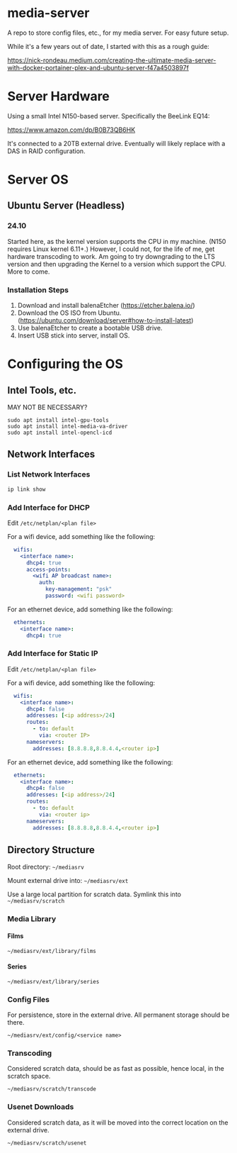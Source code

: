 # media-server
A repo to store config files, etc., for my media server. For easy future setup.

While it's a few years out of date, I started with this as a rough guide:

https://nick-rondeau.medium.com/creating-the-ultimate-media-server-with-docker-portainer-plex-and-ubuntu-server-f47a4503897f

# Server Hardware
Using a small Intel N150-based server. Specifically the BeeLink EQ14:

https://www.amazon.com/dp/B0B73QB6HK

It's connected to a 20TB external drive. Eventually will likely replace with a DAS in RAID configuration.

# Server OS

## Ubuntu Server (Headless)

### 24.10
Started here, as the kernel version supports the CPU in my machine. (N150 requires Linux kernel 6.11+.) However, I could not, for the life of me, get hardware transcoding to work. Am going to try downgrading to the LTS version and then upgrading the Kernel to a version which support the CPU. More to come.

### Installation Steps
1. Download and install balenaEtcher (https://etcher.balena.io/)
1. Download the OS ISO from Ubuntu. (https://ubuntu.com/download/server#how-to-install-latest)
1. Use balenaEtcher to create a bootable USB drive.
1. Insert USB stick into server, install OS.


# Configuring the OS

## Intel Tools, etc.
MAY NOT BE NECESSARY?

```
sudo apt install intel-gpu-tools
sudo apt install intel-media-va-driver
sudo apt install intel-opencl-icd
```

## Network Interfaces

### List Network Interfaces

```bash
ip link show
```

### Add Interface for DHCP

Edit `/etc/netplan/<plan file>`

For a wifi device, add something like the following:

```yaml
  wifis:
    <interface name>:
      dhcp4: true
      access-points:
        <wifi AP broadcast name>:
          auth:
            key-management: "psk"
            password: <wifi password>
```

For an ethernet device, add something like the following:

```yaml
  ethernets:
    <interface name>:
      dhcp4: true
```

### Add Interface for Static IP

Edit `/etc/netplan/<plan file>`

For a wifi device, add something like the following:

```yaml
  wifis:
    <interface name>:
      dhcp4: false
      addresses: [<ip address>/24]
      routes:
        - to: default
          via: <router IP>
      nameservers:
        addresses: [8.8.8.8,8.8.4.4,<router ip>]
```

For an ethernet device, add something like the following:

```yaml
  ethernets:
    <interface name>:
      dhcp4: false
      addresses: [<ip address>/24]
      routes:
        - to: default
          via: <router ip>
      nameservers:
        addresses: [8.8.8.8,8.8.4.4,<router ip>]
```

## Directory Structure
Root directory: `~/mediasrv`

Mount external drive into: `~/mediasrv/ext`

Use a large local partition for scratch data. Symlink this into `~/mediasrv/scratch`

### Media Library

#### Films
`~/mediasrv/ext/library/films`

#### Series
`~/mediasrv/ext/library/series`

### Config Files
For persistence, store in the external drive. All permanent storage should be there.

`~/mediasrv/ext/config/<service name>`

### Transcoding
Considered scratch data, should be as fast as possible, hence local, in the scratch space.

`~/mediasrv/scratch/transcode`

### Usenet Downloads
Considered scratch data, as it will be moved into the correct location on the external drive.

`~/mediasrv/scratch/usenet`
